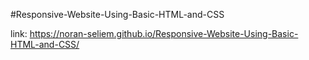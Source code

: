 #Responsive-Website-Using-Basic-HTML-and-CSS

link:  https://noran-seliem.github.io/Responsive-Website-Using-Basic-HTML-and-CSS/